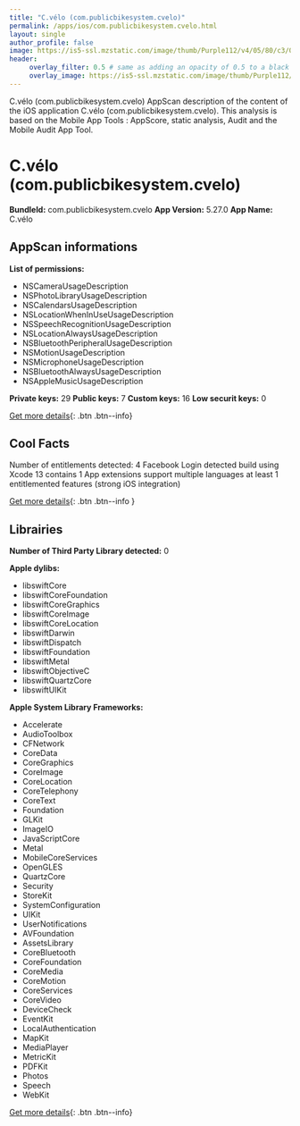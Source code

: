 ```yaml
---
title: "C.vélo (com.publicbikesystem.cvelo)"
permalink: /apps/ios/com.publicbikesystem.cvelo.html
layout: single
author_profile: false
image: https://is5-ssl.mzstatic.com/image/thumb/Purple112/v4/05/80/c3/0580c308-cb24-22e7-1a0f-4f7ce43fde44/CfAppIcon-0-0-1x_U007emarketing-0-0-0-5-0-0-sRGB-0-0-0-GLES2_U002c0-512MB-85-220-0-0.png/512x512bb.jpg
header: 
     overlay_filter: 0.5 # same as adding an opacity of 0.5 to a black background
     overlay_image: https://is5-ssl.mzstatic.com/image/thumb/Purple112/v4/05/80/c3/0580c308-cb24-22e7-1a0f-4f7ce43fde44/CfAppIcon-0-0-1x_U007emarketing-0-0-0-5-0-0-sRGB-0-0-0-GLES2_U002c0-512MB-85-220-0-0.png/512x512bb.jpg
---
```

C.vélo (com.publicbikesystem.cvelo) AppScan description of the content of the iOS application C.vélo (com.publicbikesystem.cvelo). This analysis is based on the Mobile App Tools : AppScore, static analysis, Audit and the Mobile Audit App Tool.

# C.vélo (com.publicbikesystem.cvelo)

**BundleId:** com.publicbikesystem.cvelo
**App Version:** 5.27.0
**App Name:** C.vélo


## AppScan informations 

**List of permissions:** 
- NSCameraUsageDescription
- NSPhotoLibraryUsageDescription
- NSCalendarsUsageDescription
- NSLocationWhenInUseUsageDescription
- NSSpeechRecognitionUsageDescription
- NSLocationAlwaysUsageDescription
- NSBluetoothPeripheralUsageDescription
- NSMotionUsageDescription
- NSMicrophoneUsageDescription
- NSBluetoothAlwaysUsageDescription
- NSAppleMusicUsageDescription
  
  
**Private keys:** 29
**Public keys:** 7
**Custom keys:** 16
**Low securit keys:** 0
  
[Get more details](/pricing.html){: .btn .btn--info}

## Cool Facts

Number of entitlements detected: 4
Facebook Login detected
build using Xcode 13
contains 1 App extensions
support multiple languages
at least 1 entitlemented features (strong iOS integration)
  
[Get more details](/pricing.html){: .btn .btn--info }

## Librairies 
**Number of Third Party Library detected:** 0


**Apple dylibs:**
- libswiftCore
- libswiftCoreFoundation
- libswiftCoreGraphics
- libswiftCoreImage
- libswiftCoreLocation
- libswiftDarwin
- libswiftDispatch
- libswiftFoundation
- libswiftMetal
- libswiftObjectiveC
- libswiftQuartzCore
- libswiftUIKit


**Apple System Library Frameworks:**
- Accelerate
- AudioToolbox
- CFNetwork
- CoreData
- CoreGraphics
- CoreImage
- CoreLocation
- CoreTelephony
- CoreText
- Foundation
- GLKit
- ImageIO
- JavaScriptCore
- Metal
- MobileCoreServices
- OpenGLES
- QuartzCore
- Security
- StoreKit
- SystemConfiguration
- UIKit
- UserNotifications
- AVFoundation
- AssetsLibrary
- CoreBluetooth
- CoreFoundation
- CoreMedia
- CoreMotion
- CoreServices
- CoreVideo
- DeviceCheck
- EventKit
- LocalAuthentication
- MapKit
- MediaPlayer
- MetricKit
- PDFKit
- Photos
- Speech
- WebKit


  
[Get more details](/pricing.html){: .btn .btn--info}

